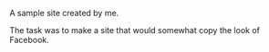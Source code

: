 A sample site created by me.

The task was to make a site that would somewhat copy the look of Facebook.
